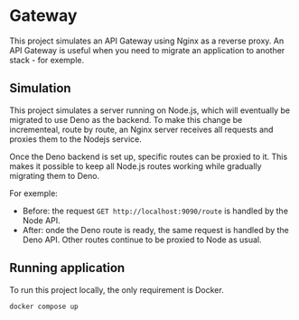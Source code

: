 # Gateway

This project simulates an API Gateway using Nginx as a reverse proxy.
An API Gateway is useful when you need to migrate an application to another
stack - for exemple.

## Simulation
This project simulates a server running on Node.js, which will eventually be migrated
to use Deno as the backend. To make this change be incrementeal, route by route, an
Nginx server receives all requests and proxies them to the Nodejs service.

Once the Deno backend is set up, specific routes can be proxied to it. This makes
it possible to keep all Node.js routes working while gradually migrating them to Deno.

For exemple:
- Before: the request `GET http://localhost:9090/route` is handled by the Node API.
- After: onde the Deno route is ready, the same request is handled by the Deno API.
Other routes continue to be proxied to Node as usual.

## Running application
To run this project locally, the only requirement is Docker.
```sh
docker compose up
```
